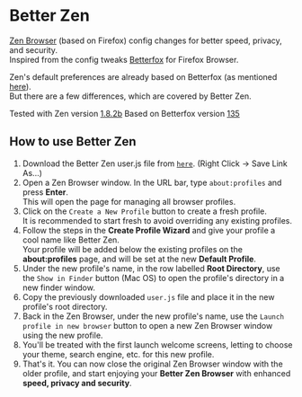 # Better Zen
[Zen Browser](https://zen-browser.app/) (based on Firefox) config changes for better speed, privacy, and security.  
Inspired from the config tweaks [Betterfox](https://github.com/yokoffing/Betterfox) for Firefox Browser.

Zen's default preferences are already based on Betterfox (as mentioned [here](https://github.com/zen-browser/desktop?tab=readme-ov-file#third-party-code)).  
But there are a few differences, which are covered by Better Zen.

Tested with Zen version [1.8.2b](https://github.com/zen-browser/desktop/releases/tag/1.8.2b)
Based on Betterfox version [135](https://github.com/yokoffing/Betterfox/releases/tag/135.0)

## How to use Better Zen
1. Download the Better Zen user.js file from [`here`](https://github.com/Codextor/better-zen/raw/main/better-zen/user.js). (Right Click -> Save Link As...)
2. Open a Zen Browser window. In the URL bar, type `about:profiles` and press **Enter**.  
This will open the page for managing all browser profiles.
3. Click on the `Create a New Profile` button to create a fresh profile.  
It is recommended to start fresh to avoid overriding any existing profiles.
4. Follow the steps in the **Create Profile Wizard** and give your profile a cool name like Better Zen.  
Your profile will be added below the existing profiles on the **about:profiles** page, and will be set at the new **Default Profile**.
5. Under the new profile's name, in the row labelled **Root Directory**, use the `Show in Finder` button (Mac OS) to open the profile's directory in a new finder window.
6. Copy the previously downloaded `user.js` file and place it in the new profile's root directory.
7. Back in the Zen Browser, under the new profile's name, use the `Launch profile in new browser` button to open a new Zen Browser window using the new profile.
8. You'll be treated with the first launch welcome screens, letting to choose your theme, search engine, etc. for this new profile.
9. That's it. You can now close the original Zen Browser window with the older profile, and start enjoying your **Better Zen Browser** with enhanced **speed, privacy and security**.

